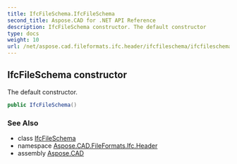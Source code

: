 ```yaml
---
title: IfcFileSchema.IfcFileSchema
second_title: Aspose.CAD for .NET API Reference
description: IfcFileSchema constructor. The default constructor
type: docs
weight: 10
url: /net/aspose.cad.fileformats.ifc.header/ifcfileschema/ifcfileschema/
---
```

## IfcFileSchema constructor

The default constructor.

```csharp
public IfcFileSchema()
```

### See Also

* class [IfcFileSchema](../)
* namespace [Aspose.CAD.FileFormats.Ifc.Header](../../../aspose.cad.fileformats.ifc.header/)
* assembly [Aspose.CAD](../../../)


